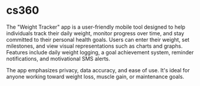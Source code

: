 # cs360
The "Weight Tracker" app is a user-friendly mobile tool designed to help individuals track their daily weight, monitor progress over time, and stay committed to their personal health goals. Users can enter their weight, set milestones, and view visual representations such as charts and graphs. Features include daily weight logging, a goal achievement system, reminder notifications, and motivational SMS alerts. 

The app emphasizes privacy, data accuracy, and ease of use. It's ideal for anyone working toward weight loss, muscle gain, or maintenance goals. 
